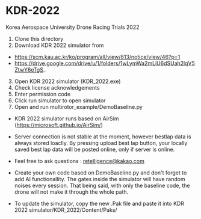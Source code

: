 # KDR-2022
 Korea Aerospace University Drone Racing Trials 2022
 
 1. Clone this directory
 2. Download KDR 2022 simulator from 
   - https://scm.kau.ac.kr/ko/program/all/view/813/notice/view/46?p=1
   - https://drive.google.com/drive/u/1/folders/1wLymWa2mLiU6dSUah2lqV5ZtwY6eTgS_
 3. Open KDR 2022 simulator (KDR_2022.exe)
 5. Check license acknowledgements
 6. Enter permission code
 7. Click run simulator to open simulator 
 8. Open and run multirotor_example/DemoBaseline.py




- KDR 2022 simulator runs based on AirSim (https://microsoft.github.io/AirSim/)
- Server connection is not stable at the moment, however bestlap data is always stored loaclly. By pressing upload best lap button, your locally saved best lap data will be posted online, only if server is online.
- Feel free to ask questions : retelligence@kakao.com

- Create your own code based on DemoBaseline.py and don't forget to add AI functionallity. The gates inside the simulator will have random noises every session. That being said, with only the baseline code, the drone will not make it through the whole path.

- To update the simulator, copy the new .Pak file and paste it into KDR 2022 simulator/KDR_2022/Content/Paks/
